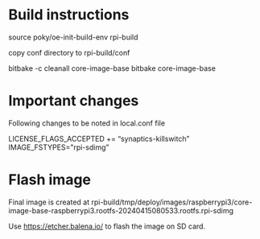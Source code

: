 # Build instructions
source poky/oe-init-build-env rpi-build

copy conf directory to rpi-build/conf

bitbake -c cleanall core-image-base
bitbake core-image-base

# Important changes
Following changes to be noted in local.conf file

LICENSE_FLAGS_ACCEPTED += “synaptics-killswitch”
IMAGE_FSTYPES="rpi-sdimg”

# Flash image
Final image is created at rpi-build/tmp/deploy/images/raspberrypi3/core-image-base-raspberrypi3.rootfs-20240415080533.rootfs.rpi-sdimg

Use https://etcher.balena.io/ to flash the image on SD card.
